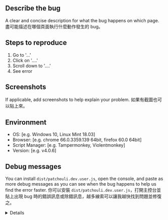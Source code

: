 <!-- Click Preview before submit to make issue prettier 👁 -->
<!-- 在送出前請點 Preview 讓 issue 不傷眼 👁 -->

## Describe the bug ##
A clear and concise description for what the bug happens on which page.
盡可能描述在哪個頁面執行什麼動作發生的 bug。

## Steps to reproduce ##
1. Go to '...'
2. Click on '....'
3. Scroll down to '....'
4. See error

## Screenshots ##
If applicable, add screenshots to help explain your problem.
如果有截圖也可以貼上來。

## Environment ##
 - OS: [e.g. Windows 10, Linux Mint 18.03]
 - Browser: [e.g. chrome 66.0.3359.139 64bit, firefox 60.0 64bit]
 - Script Manager: [e.g. Tampermonkey, Violentmonkey]
 - Version: [e.g. v4.0.6]

## Debug messages ##
You can install `dist/patchouli.dev.user.js`, open the console, and paste as more debug messages as you can see when the bug happens to help us find the error faster.
你可以安裝 `dist/patchouli.dev.user.js`，打開主控台並貼上出現 bug 時的錯誤訊息或除錯訊息，越多線索可以讓我越快找到問題並修復之。

<details close>

```
Paste here. 貼在這裡。
```

</details>
